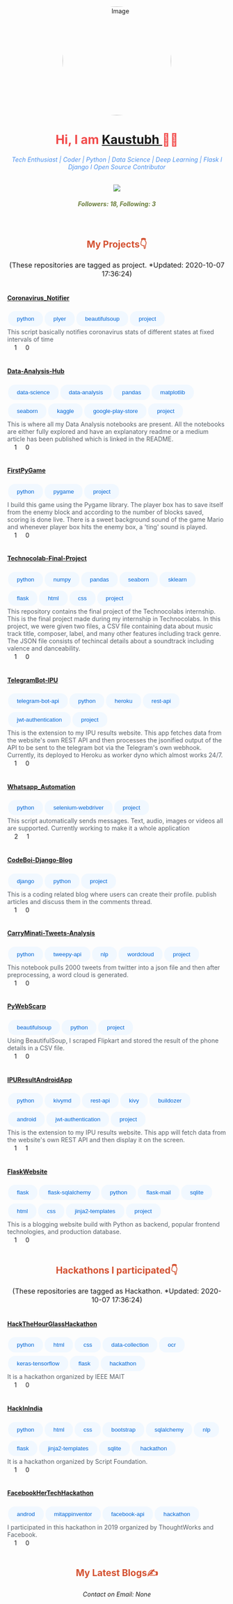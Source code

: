 
<link rel="stylesheet" href="https://stackpath.bootstrapcdn.com/bootstrap/4.5.2/css/bootstrap.css" integrity="sha384-JcKb8q3iqJ61gNV9KGb8thSsNjpSL0n8PARn9HuZOnIxN0hoP+VmmDGMN5t9UJ0Z" crossorigin="anonymous">
<style>
.button {
  background-color: #f1f8ff;
  border: none;
  color: #0366d6;
  padding: 10px 20px;
  text-align: center;
  text-decoration: none;
  display: inline-block;
  margin: 4px 2px;
  cursor: pointer;
  border-radius: 16px;
}
.img-rounded{
    border-radius: 50%;
}
</style>
<body>
<div align="center">
<img class="img-rounded" align="center" alt="Image" height="250px" src="https://avatars3.githubusercontent.com/u/43691873?v=4" />
<h1 style='color:#f24b4b'> Hi, I am <a href="https://github.com/kaustubhgupta">Kaustubh </a>👨‍🎓 </h1>
<h6 style='color:#4a90ed'>Tech Enthusiast | Coder | Python | Data Science | Deep Learning | Flask l Django l Open Source Contributor</h6>
<img  src="https://github-readme-stats.vercel.app/api?username=kaustubhgupta&show_icons=true&theme=radical&count_private=true">
<h5 style='color:#697d3b'>Followers: <b>18</b>, Following: <b>3</b></h5>
<br>
<h2 style="color:#d45131"> My Projects👇</h2>
<text style='font-size:16px'>(These repositories are tagged as project. *Updated: 2020-10-07 17:36:24)</text>
<div class="mx-auto my-auto" align="left"><div class="container">
        <div>
        <br>
        <h4 style='color:#0366d6'><a href="https://github.com/kaustubhgupta/Coronavirus_Notifier">Coronavirus_Notifier</a></h4>
        <button class="button">python</button><button class="button">plyer</button><button class="button">beautifulsoup</button><button class="button">project</button>
        <br>
        <text style='color:#586069'>This script basically notifies coronavirus stats of different states at fixed intervals of time<text><br>
        </div>
        <img src="https://image.flaticon.com/icons/png/512/126/126482.png" width="16" height="16">1
        <img src="https://upload.wikimedia.org/wikipedia/commons/thumb/d/dd/Octicons-repo-forked.svg/675px-Octicons-repo-forked.svg.png" width="16" height="16">0
        <br>
        </div>  
        <div class="container">
        <div>
        <br>
        <h4 style='color:#0366d6'><a href="https://github.com/kaustubhgupta/Data-Analysis-Hub">Data-Analysis-Hub</a></h4>
        <button class="button">data-science</button><button class="button">data-analysis</button><button class="button">pandas</button><button class="button">matplotlib</button><button class="button">seaborn</button><button class="button">kaggle</button><button class="button">google-play-store</button><button class="button">project</button>
        <br>
        <text style='color:#586069'>This is where all my Data Analysis notebooks are present. All the notebooks are either fully explored and have an explanatory readme or a medium article has been published which is linked in the README. <text><br>
        </div>
        <img src="https://image.flaticon.com/icons/png/512/126/126482.png" width="16" height="16">1
        <img src="https://upload.wikimedia.org/wikipedia/commons/thumb/d/dd/Octicons-repo-forked.svg/675px-Octicons-repo-forked.svg.png" width="16" height="16">0
        <br>
        </div>  
        <div class="container">
        <div>
        <br>
        <h4 style='color:#0366d6'><a href="https://github.com/kaustubhgupta/FirstPyGame">FirstPyGame</a></h4>
        <button class="button">python</button><button class="button">pygame</button><button class="button">project</button>
        <br>
        <text style='color:#586069'>I build this game using the Pygame library. The player box has to save itself from the enemy block and according to the number of blocks saved, scoring is done live. There is a sweet background sound of the game Mario and whenever player box hits the enemy box, a 'ting' sound is played.<text><br>
        </div>
        <img src="https://image.flaticon.com/icons/png/512/126/126482.png" width="16" height="16">1
        <img src="https://upload.wikimedia.org/wikipedia/commons/thumb/d/dd/Octicons-repo-forked.svg/675px-Octicons-repo-forked.svg.png" width="16" height="16">0
        <br>
        </div>  
        <div class="container">
        <div>
        <br>
        <h4 style='color:#0366d6'><a href="https://github.com/kaustubhgupta/Technocolab-Final-Project">Technocolab-Final-Project</a></h4>
        <button class="button">python</button><button class="button">numpy</button><button class="button">pandas</button><button class="button">seaborn</button><button class="button">sklearn</button><button class="button">flask</button><button class="button">html</button><button class="button">css</button><button class="button">project</button>
        <br>
        <text style='color:#586069'>This repository contains the final project of the Technocolabs internship. This is the final project made during my internship in Technocolabs. In this project, we were given two files, a CSV file containing data about music track title, composer, label, and many other features including track genre. The JSON file consists of techincal details about a soundtrack including valence and danceability.<text><br>
        </div>
        <img src="https://image.flaticon.com/icons/png/512/126/126482.png" width="16" height="16">1
        <img src="https://upload.wikimedia.org/wikipedia/commons/thumb/d/dd/Octicons-repo-forked.svg/675px-Octicons-repo-forked.svg.png" width="16" height="16">0
        <br>
        </div>  
        <div class="container">
        <div>
        <br>
        <h4 style='color:#0366d6'><a href="https://github.com/kaustubhgupta/TelegramBot-IPU">TelegramBot-IPU</a></h4>
        <button class="button">telegram-bot-api</button><button class="button">python</button><button class="button">heroku</button><button class="button">rest-api</button><button class="button">jwt-authentication</button><button class="button">project</button>
        <br>
        <text style='color:#586069'>This is the extension to my IPU results website. This app fetches data from the website's own REST API and then processes the jsonified output of the API to be sent to the telegram bot via the Telegram's own webhook. Currently, its deployed to Heroku as worker dyno which almost works 24/7. <text><br>
        </div>
        <img src="https://image.flaticon.com/icons/png/512/126/126482.png" width="16" height="16">1
        <img src="https://upload.wikimedia.org/wikipedia/commons/thumb/d/dd/Octicons-repo-forked.svg/675px-Octicons-repo-forked.svg.png" width="16" height="16">0
        <br>
        </div>  
        <div class="container">
        <div>
        <br>
        <h4 style='color:#0366d6'><a href="https://github.com/kaustubhgupta/Whatsapp_Automation">Whatsapp_Automation</a></h4>
        <button class="button">python</button><button class="button">selenium-webdriver</button><button class="button">project</button>
        <br>
        <text style='color:#586069'>This script automatically sends messages. Text, audio, images or videos all are supported. Currently working to make it a whole application<text><br>
        </div>
        <img src="https://image.flaticon.com/icons/png/512/126/126482.png" width="16" height="16">2
        <img src="https://upload.wikimedia.org/wikipedia/commons/thumb/d/dd/Octicons-repo-forked.svg/675px-Octicons-repo-forked.svg.png" width="16" height="16">1
        <br>
        </div>  
        <div class="container">
        <div>
        <br>
        <h4 style='color:#0366d6'><a href="https://github.com/kaustubhgupta/CodeBoi-Django-Blog">CodeBoi-Django-Blog</a></h4>
        <button class="button">django</button><button class="button">python</button><button class="button">project</button>
        <br>
        <text style='color:#586069'>This is a coding related blog where users can create their profile. publish articles and discuss them in the comments thread.<text><br>
        </div>
        <img src="https://image.flaticon.com/icons/png/512/126/126482.png" width="16" height="16">1
        <img src="https://upload.wikimedia.org/wikipedia/commons/thumb/d/dd/Octicons-repo-forked.svg/675px-Octicons-repo-forked.svg.png" width="16" height="16">0
        <br>
        </div>  
        <div class="container">
        <div>
        <br>
        <h4 style='color:#0366d6'><a href="https://github.com/kaustubhgupta/CarryMinati-Tweets-Analysis">CarryMinati-Tweets-Analysis</a></h4>
        <button class="button">python</button><button class="button">tweepy-api</button><button class="button">nlp</button><button class="button">wordcloud</button><button class="button">project</button>
        <br>
        <text style='color:#586069'>This notebook pulls 2000 tweets from twitter into a json file and then after preprocessing, a word cloud is generated.<text><br>
        </div>
        <img src="https://image.flaticon.com/icons/png/512/126/126482.png" width="16" height="16">1
        <img src="https://upload.wikimedia.org/wikipedia/commons/thumb/d/dd/Octicons-repo-forked.svg/675px-Octicons-repo-forked.svg.png" width="16" height="16">0
        <br>
        </div>  
        <div class="container">
        <div>
        <br>
        <h4 style='color:#0366d6'><a href="https://github.com/kaustubhgupta/PyWebScarp">PyWebScarp</a></h4>
        <button class="button">beautifulsoup</button><button class="button">python</button><button class="button">project</button>
        <br>
        <text style='color:#586069'>Using BeautifulSoup, I scraped Flipkart and stored the result of the phone details in a CSV file.<text><br>
        </div>
        <img src="https://image.flaticon.com/icons/png/512/126/126482.png" width="16" height="16">1
        <img src="https://upload.wikimedia.org/wikipedia/commons/thumb/d/dd/Octicons-repo-forked.svg/675px-Octicons-repo-forked.svg.png" width="16" height="16">0
        <br>
        </div>  
        <div class="container">
        <div>
        <br>
        <h4 style='color:#0366d6'><a href="https://github.com/kaustubhgupta/IPUResultAndroidApp">IPUResultAndroidApp</a></h4>
        <button class="button">python</button><button class="button">kivymd</button><button class="button">rest-api</button><button class="button">kivy</button><button class="button">buildozer</button><button class="button">android</button><button class="button">jwt-authentication</button><button class="button">project</button>
        <br>
        <text style='color:#586069'>This is the extension to my IPU results website. This app will fetch data from the website's own REST API and then display it on the screen. <text><br>
        </div>
        <img src="https://image.flaticon.com/icons/png/512/126/126482.png" width="16" height="16">1
        <img src="https://upload.wikimedia.org/wikipedia/commons/thumb/d/dd/Octicons-repo-forked.svg/675px-Octicons-repo-forked.svg.png" width="16" height="16">1
        <br>
        </div>  
        <div class="container">
        <div>
        <br>
        <h4 style='color:#0366d6'><a href="https://github.com/kaustubhgupta/FlaskWebsite">FlaskWebsite</a></h4>
        <button class="button">flask</button><button class="button">flask-sqlalchemy</button><button class="button">python</button><button class="button">flask-mail</button><button class="button">sqlite</button><button class="button">html</button><button class="button">css</button><button class="button">jinja2-templates</button><button class="button">project</button>
        <br>
        <text style='color:#586069'>This is a blogging website build with Python as backend, popular frontend technologies, and production database.<text><br>
        </div>
        <img src="https://image.flaticon.com/icons/png/512/126/126482.png" width="16" height="16">1
        <img src="https://upload.wikimedia.org/wikipedia/commons/thumb/d/dd/Octicons-repo-forked.svg/675px-Octicons-repo-forked.svg.png" width="16" height="16">0
        <br>
        </div>  
        </div>
<br>
<h2 style="color:#d45131"> Hackathons I participated👇</h2>
<text style='font-size:16px'>(These repositories are tagged as Hackathon. *Updated: 2020-10-07 17:36:24)</text>
<div class="mx-auto my-auto" align="left"><div class="container">
        <div>
        <br>
        <h4 style='color:#0366d6'><a href="https://github.com/kaustubhgupta/HackTheHourGlassHackathon">HackTheHourGlassHackathon</a></h4>
        <button class="button">python</button><button class="button">html</button><button class="button">css</button><button class="button">data-collection</button><button class="button">ocr</button><button class="button">keras-tensorflow</button><button class="button">flask</button><button class="button">hackathon</button>
        <br>
        <text style='color:#586069'>It is a hackathon organized by IEEE MAIT<text><br>
        </div>
        <img src="https://image.flaticon.com/icons/png/512/126/126482.png" width="16" height="16">1
        <img src="https://upload.wikimedia.org/wikipedia/commons/thumb/d/dd/Octicons-repo-forked.svg/675px-Octicons-repo-forked.svg.png" width="16" height="16">0
        <br>
        </div>  
        <div class="container">
        <div>
        <br>
        <h4 style='color:#0366d6'><a href="https://github.com/kaustubhgupta/HackInIndia">HackInIndia</a></h4>
        <button class="button">python</button><button class="button">html</button><button class="button">css</button><button class="button">bootstrap</button><button class="button">sqlalchemy</button><button class="button">nlp</button><button class="button">flask</button><button class="button">jinja2-templates</button><button class="button">sqlite</button><button class="button">hackathon</button>
        <br>
        <text style='color:#586069'>It is a hackathon organized by Script Foundation. <text><br>
        </div>
        <img src="https://image.flaticon.com/icons/png/512/126/126482.png" width="16" height="16">1
        <img src="https://upload.wikimedia.org/wikipedia/commons/thumb/d/dd/Octicons-repo-forked.svg/675px-Octicons-repo-forked.svg.png" width="16" height="16">0
        <br>
        </div>  
        <div class="container">
        <div>
        <br>
        <h4 style='color:#0366d6'><a href="https://github.com/kaustubhgupta/FacebookHerTechHackathon">FacebookHerTechHackathon</a></h4>
        <button class="button">androd</button><button class="button">mitappinventor</button><button class="button">facebook-api</button><button class="button">hackathon</button>
        <br>
        <text style='color:#586069'>I participated in this hackathon in 2019 organized by ThoughtWorks and Facebook.<text><br>
        </div>
        <img src="https://image.flaticon.com/icons/png/512/126/126482.png" width="16" height="16">1
        <img src="https://upload.wikimedia.org/wikipedia/commons/thumb/d/dd/Octicons-repo-forked.svg/675px-Octicons-repo-forked.svg.png" width="16" height="16">0
        <br>
        </div>  
        </div>
<br>
<h2 style="color:#d45131"> My Latest Blogs✍️</h2>
<div class="mx-auto my-auto" align="left">
<!-- BLOG-POST-LIST:START -->
<!-- BLOG-POST-LIST:END -->
</div>
</body>
<footer>
<h6>Contact on Email: None</h6>
</footer>
</div>

